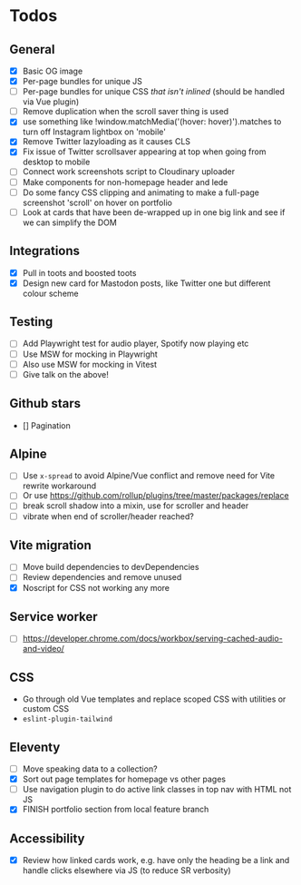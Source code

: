 # Todos

## General

- [x] Basic OG image
- [x] Per-page bundles for unique JS
- [ ] Per-page bundles for unique CSS _that isn't inlined_ (should be handled via Vue plugin)
- [ ] Remove duplication when the scroll saver thing is used
- [x] use something like !window.matchMedia('(hover: hover)').matches to turn off Instagram lightbox on 'mobile'
- [x] Remove Twitter lazyloading as it causes CLS
- [x] Fix issue of Twitter scrollsaver appearing at top when going from desktop to mobile
- [ ] Connect work screenshots script to Cloudinary uploader
- [ ] Make components for non-homepage header and lede
- [ ] Do some fancy CSS clipping and animating to make a full-page screenshot 'scroll' on hover on portfolio
- [ ] Look at cards that have been de-wrapped up in one big link and see if we can simplify the DOM

## Integrations

- [x] Pull in toots and boosted toots
- [x] Design new card for Mastodon posts, like Twitter one but different colour scheme

## Testing

- [ ] Add Playwright test for audio player, Spotify now playing etc
- [ ] Use MSW for mocking in Playwright
- [ ] Also use MSW for mocking in Vitest
- [ ] Give talk on the above!

## Github stars

- [] Pagination

## Alpine

- [ ] Use `x-spread` to avoid Alpine/Vue conflict and remove need for Vite rewrite workaround
- [ ] Or use https://github.com/rollup/plugins/tree/master/packages/replace
- [ ] break scroll shadow into a mixin, use for scroller and header
- [ ] vibrate when end of scroller/header reached?

## Vite migration

- [ ] Move build dependencies to devDependencies
- [ ] Review dependencies and remove unused
- [x] Noscript for CSS not working any more

## Service worker

- [ ] https://developer.chrome.com/docs/workbox/serving-cached-audio-and-video/

## CSS

- Go through old Vue templates and replace scoped CSS with utilities or custom CSS
- `eslint-plugin-tailwind`

## Eleventy

- [ ] Move speaking data to a collection?
- [x] Sort out page templates for homepage vs other pages
- [ ] Use navigation plugin to do active link classes in top nav with HTML not JS
- [x] FINISH portfolio section from local feature branch

## Accessibility

- [x] Review how linked cards work, e.g. have only the heading be a link and handle clicks elsewhere via JS (to reduce SR verbosity)
